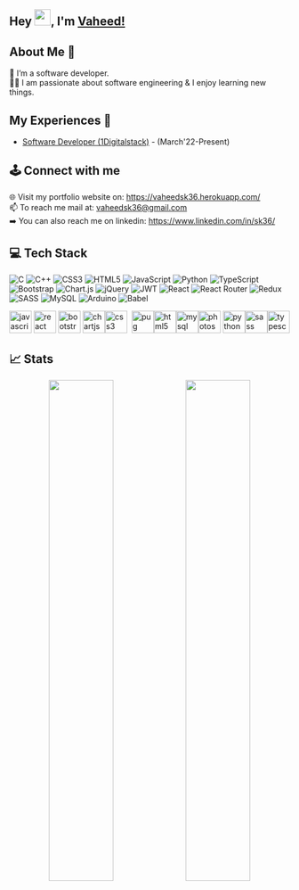 ## Hey <img src="https://github.com/TheDudeThatCode/TheDudeThatCode/blob/master/Assets/Hi.gif" width="29px">, I'm [Vaheed!](https://www.linkedin.com/in/sk36/) 


## About Me 🚀
🌱 I’m a software developer. </br>
👨‍💻 I am passionate about software engineering & I enjoy learning new things. </br>


## My Experiences 🙌
- [Software Developer (1Digitalstack)](https://1digitalstack.ai/) - (March'22-Present)


## 🕹️ Connect with me
🌐 Visit my portfolio website on: https://vaheedsk36.herokuapp.com/ <br/>
📫 To reach me mail at: vaheedsk36@gmail.com  <br/>
➡️ You can also reach me on linkedin: https://www.linkedin.com/in/sk36/  <br/>


## 💻 Tech Stack
![C](https://img.shields.io/badge/c-%2300599C.svg?style=flat&logo=c%2B%2B&logoColor=white) ![C++](https://img.shields.io/badge/c++-%2300599C.svg?style=flat&logo=c%2B%2B&logoColor=white) ![CSS3](https://img.shields.io/badge/css3-%231572B6.svg?style=flat&logo=css3&logoColor=white) ![HTML5](https://img.shields.io/badge/html5-%23E34F26.svg?style=flat&logo=html5&logoColor=white) ![JavaScript](https://img.shields.io/badge/javascript-%23323330.svg?style=flat&logo=javascript&logoColor=%23F7DF1E) ![Python](https://img.shields.io/badge/python-3670A0?style=flat&logo=python&logoColor=ffdd54) ![TypeScript](https://img.shields.io/badge/typescript-%23007ACC.svg?style=flat&logo=typescript&logoColor=white) ![Bootstrap](https://img.shields.io/badge/bootstrap-%23563D7C.svg?style=flat&logo=bootstrap&logoColor=white) ![Chart.js](https://img.shields.io/badge/chart.js-F5788D.svg?style=flat&logo=chart.js&logoColor=white) ![jQuery](https://img.shields.io/badge/jquery-%230769AD.svg?style=flat&logo=jquery&logoColor=white) ![JWT](https://img.shields.io/badge/JWT-black?style=flat&logo=JSON%20web%20tokens) ![React](https://img.shields.io/badge/react-%2320232a.svg?style=flat&logo=react&logoColor=%2361DAFB) ![React Router](https://img.shields.io/badge/React_Router-CA4245?style=flat&logo=react-router&logoColor=white) ![Redux](https://img.shields.io/badge/redux-%23593d88.svg?style=flat&logo=redux&logoColor=white) ![SASS](https://img.shields.io/badge/SASS-hotpink.svg?style=flat&logo=SASS&logoColor=white) ![MySQL](https://img.shields.io/badge/mysql-%2300f.svg?style=flat&logo=mysql&logoColor=white) ![Arduino](https://img.shields.io/badge/-Arduino-00979D?style=flat&logo=Arduino&logoColor=white) ![Babel](https://img.shields.io/badge/Babel-F9DC3e?style=flat&logo=babel&logoColor=black) 
<p align="left"><img src="https://cdn.jsdelivr.net/gh/devicons/devicon/icons/javascript/javascript-original.svg" alt="javascript" width="40" height="40"/> <img src="https://cdn.jsdelivr.net/gh/devicons/devicon/icons/react/react-original-wordmark.svg" alt="react" width="40" height="40"/> <img src="https://cdn.jsdelivr.net/gh/devicons/devicon/icons/bootstrap/bootstrap-plain.svg" alt="bootstrap" width="40" height="40"/> <img src="https://www.chartjs.org/media/logo-title.svg" alt="chartjs" width="40" height="40"/><img src="https://cdn.jsdelivr.net/gh/devicons/devicon/icons/css3/css3-original-wordmark.svg" alt="css3" width="40" height="40"/> <img href="https://pugjs.org" target="_blank"> <img src="https://cdn.worldvectorlogo.com/logos/pug.svg" alt="pug" width="40" height="40"/><img src="https://cdn.jsdelivr.net/gh/devicons/devicon/icons/html5/html5-original-wordmark.svg" alt="html5" width="40" height="40"/><img src="https://cdn.jsdelivr.net/gh/devicons/devicon/icons/mysql/mysql-original-wordmark.svg" alt="mysql" width="40" height="40"/><img src="https://cdn.jsdelivr.net/gh/devicons/devicon/icons/photoshop/photoshop-plain.svg" alt="photoshop" width="40" height="40"/> <img src="https://cdn.jsdelivr.net/gh/devicons/devicon/icons/python/python-original.svg" alt="python" width="40" height="40"/><img src="https://cdn.jsdelivr.net/gh/devicons/devicon/icons/sass/sass-original.svg" alt="sass" width="40" height="40"/><img src="https://cdn.jsdelivr.net/gh/devicons/devicon/icons/typescript/typescript-original.svg" alt="typescript" width="40" height="40"/></p>

<!---
vaheedsk36/vaheedsk36 is a ✨ special ✨ repository because its `README.md` (this file) appears on your GitHub profile.
You can click the Preview link to take a look at your changes.
--->
## 📈 Stats

<p align="center">
  <img width="48%" src="https://github-readme-stats.vercel.app/api?username=vaheedsk36&show_icons=true" />
  <img width="48%" src="https://github-readme-streak-stats.herokuapp.com/?user=vaheedsk36&show_icons" />
</p>




